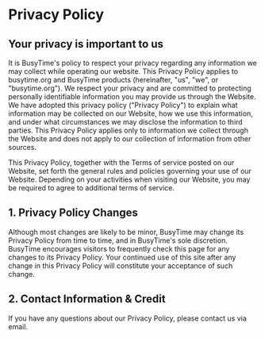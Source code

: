 # Privacy Policy

## Your privacy is important to us
It is BusyTime's policy to respect your privacy regarding any information we may collect while operating our website. This Privacy Policy applies to busytime.org and BusyTime products (hereinafter, "us", "we", or "busytime.org"). We respect your privacy and are committed to protecting personally identifiable information you may provide us through the Website. We have adopted this privacy policy ("Privacy Policy") to explain what information may be collected on our Website, how we use this information, and under what circumstances we may disclose the information to third parties. This Privacy Policy applies only to information we collect through the Website and does not apply to our collection of information from other sources.

This Privacy Policy, together with the Terms of service posted on our Website, set forth the general rules and policies governing your use of our Website. Depending on your activities when visiting our Website, you may be required to agree to additional terms of service.

## 1. Privacy Policy Changes
Although most changes are likely to be minor, BusyTime may change its Privacy Policy from time to time, and in BusyTime's sole discretion. BusyTime encourages visitors to frequently check this page for any changes to its Privacy Policy. Your continued use of this site after any change in this Privacy Policy will constitute your acceptance of such change.

## 2. Contact Information & Credit
If you have any questions about our Privacy Policy, please contact us via email.